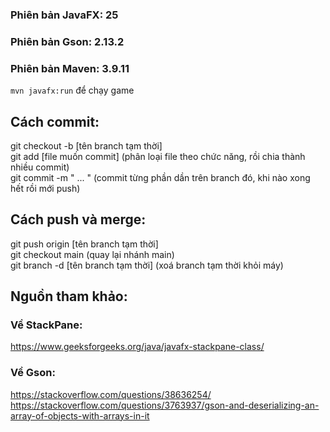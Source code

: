 ### Phiên bản JavaFX: 25
### Phiên bản Gson: 2.13.2
### Phiên bản Maven: 3.9.11  
`mvn javafx:run` để chạy game

## Cách commit:  
git checkout -b [tên branch tạm thời]  
git add [file muốn commit] (phân loại file theo chức năng, rồi chia thành nhiều commit)  
git commit -m " ... " (commit từng phần dần trên branch đó, khi nào xong hết rồi mới push)  

## Cách push và merge:  
git push origin [tên branch tạm thời]  
git checkout main (quay lại nhánh main)  
git branch -d [tên branch tạm thời] (xoá branch tạm thời khỏi máy)  

## Nguồn tham khảo:  
### Về StackPane:   
https://www.geeksforgeeks.org/java/javafx-stackpane-class/

### Về Gson:  
https://stackoverflow.com/questions/38636254/  
https://stackoverflow.com/questions/3763937/gson-and-deserializing-an-array-of-objects-with-arrays-in-it
